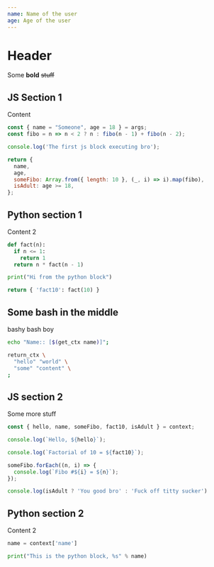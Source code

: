 ```yaml
---
name: Name of the user
age: Age of the user
---
```


# Header

Some **bold** ~~stuff~~

## JS Section 1
Content

```javascript
const { name = "Someone", age = 18 } = args;
const fibo = n => n < 2 ? n : fibo(n - 1) + fibo(n - 2);

console.log('The first js block executing bro');

return {
  name,
  age,
  someFibo: Array.from({ length: 10 }, (_, i) => i).map(fibo),
  isAdult: age >= 18,
};
```

## Python section 1
Content 2

```python
def fact(n):
  if n <= 1:
    return 1
  return n * fact(n - 1)

print("Hi from the python block")

return { 'fact10': fact(10) }
```

## Some bash in the middle
bashy bash boy

```bash
echo "Name:: [$(get_ctx name)]";

return_ctx \
  "hello" "world" \
  "some" "content" \
;
```


## JS section 2
Some more stuff

```javascript
const { hello, name, someFibo, fact10, isAdult } = context;

console.log(`Hello, ${hello}`);

console.log(`Factorial of 10 = ${fact10}`);

someFibo.forEach((n, i) => {
  console.log(`Fibo #${i} = ${n}`);
});

console.log(isAdult ? 'You good bro' : 'Fuck off titty sucker')
```


## Python section 2
Content 2

```python
name = context['name']

print("This is the python block, %s" % name)
```

